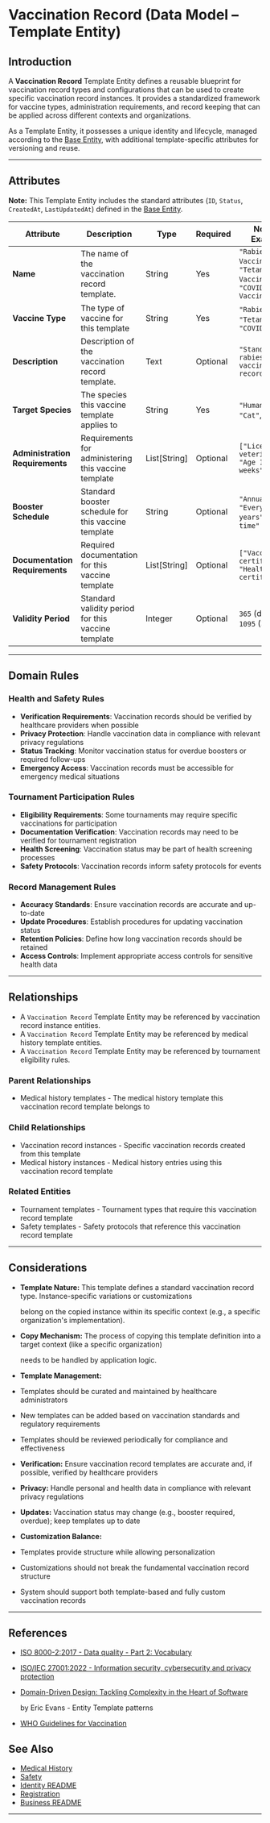 # **Vaccination Record** (Data Model – Template Entity)

## **Introduction**

A **Vaccination Record** Template Entity defines a reusable blueprint for vaccination record types and configurations
that can be used to create specific vaccination record instances. It provides a standardized framework for vaccine
types, administration requirements, and record keeping that can be applied across different contexts and organizations.

As a Template Entity, it possesses a unique identity and lifecycle, managed according to the [Base Entity](../../foundation/base_entity.md), with additional template-specific attributes for versioning and reuse.

---

## **Attributes**

**Note:** This Template Entity includes the standard attributes (`ID`, `Status`, `CreatedAt`, `LastUpdatedAt`) defined in the [Base Entity](../../foundation/base_entity.md).

| Attribute           | Description                                                           | Type        | Required | Notes / Example                           |
| ------------------- | --------------------------------------------------------------------- | ----------- | -------- | ----------------------------------------- |
| **Name**            | The name of the vaccination record template.                          | String      | Yes      | `"Rabies Vaccine"`, `"Tetanus Vaccine"`, `"COVID-19 Vaccine"` |
| **Vaccine Type**    | The type of vaccine for this template                                 | String      | Yes      | `"Rabies"`, `"Tetanus"`, `"COVID-19"`     |
| **Description**     | Description of the vaccination record template.                       | Text        | Optional | `"Standard rabies vaccination record"`    |
| **Target Species**  | The species this vaccine template applies to                          | String      | Yes      | `"Human"`, `"Dog"`, `"Cat"`, `"Horse"`    |
| **Administration Requirements** | Requirements for administering this vaccine template              | List[String] | Optional | `["Licensed veterinarian", "Age 12+ weeks"]` |
| **Booster Schedule** | Standard booster schedule for this vaccine template                 | String      | Optional | `"Annual"`, `"Every 3 years"`, `"One-time"` |
| **Documentation Requirements** | Required documentation for this vaccine template                   | List[String] | Optional | `["Vaccination certificate", "Health certificate"]` |
| **Validity Period** | Standard validity period for this vaccine template                  | Integer     | Optional | `365` (days), `1095` (3 years)            |

---

## **Domain Rules**

### **Health and Safety Rules**

- **Verification Requirements**: Vaccination records should be verified by healthcare providers when possible
- **Privacy Protection**: Handle vaccination data in compliance with relevant privacy regulations
- **Status Tracking**: Monitor vaccination status for overdue boosters or required follow-ups
- **Emergency Access**: Vaccination records must be accessible for emergency medical situations

### **Tournament Participation Rules**

- **Eligibility Requirements**: Some tournaments may require specific vaccinations for participation
- **Documentation Verification**: Vaccination records may need to be verified for tournament registration
- **Health Screening**: Vaccination status may be part of health screening processes
- **Safety Protocols**: Vaccination records inform safety protocols for events

### **Record Management Rules**

- **Accuracy Standards**: Ensure vaccination records are accurate and up-to-date
- **Update Procedures**: Establish procedures for updating vaccination status
- **Retention Policies**: Define how long vaccination records should be retained
- **Access Controls**: Implement appropriate access controls for sensitive health data

---

## **Relationships**

- A `Vaccination Record` Template Entity may be referenced by vaccination record instance entities.
- A `Vaccination Record` Template Entity may be referenced by medical history template entities.
- A `Vaccination Record` Template Entity may be referenced by tournament eligibility rules.

### Parent Relationships

- Medical history templates - The medical history template this vaccination record template belongs to

### Child Relationships

- Vaccination record instances - Specific vaccination records created from this template
- Medical history instances - Medical history entries using this vaccination record template

### Related Entities

- Tournament templates - Tournament types that require this vaccination record template
- Safety templates - Safety protocols that reference this vaccination record template

---

## **Considerations**

- **Template Nature:** This template defines a standard vaccination record type. Instance-specific variations or customizations

  belong on the copied instance within its specific context (e.g., a specific organization's implementation).

- **Copy Mechanism:** The process of copying this template definition into a target context (like a specific organization)

  needs to be handled by application logic.

- **Template Management:**

- Templates should be curated and maintained by healthcare administrators
- New templates can be added based on vaccination standards and regulatory requirements
- Templates should be reviewed periodically for compliance and effectiveness

- **Verification:** Ensure vaccination record templates are accurate and, if possible, verified by healthcare providers
- **Privacy:** Handle personal and health data in compliance with relevant privacy regulations
- **Updates:** Vaccination status may change (e.g., booster required, overdue); keep templates up to date
- **Customization Balance:**

- Templates provide structure while allowing personalization
- Customizations should not break the fundamental vaccination record structure
- System should support both template-based and fully custom vaccination records

---

## References

- [ISO 8000-2:2017 - Data quality - Part 2: Vocabulary](https://www.iso.org/standard/36326.html)
- [ISO/IEC 27001:2022 - Information security, cybersecurity and privacy protection](https://www.iso.org/standard/27001)
- [Domain-Driven Design: Tackling Complexity in the Heart of Software](https://www.amazon.com/Domain-Driven-Design-Tackling-Complexity-Software/dp/0321125215)

  by Eric Evans - Entity Template patterns

- [WHO Guidelines for Vaccination](https://www.who.int/health-topics/vaccines-and-immunization)

## See Also

- [Medical History](../../identity/attributes/medical_history/medical_history.md)
- [Safety](../../safety/safety.md)
- [Identity README](../../identity/README.md)
- [Registration](../../registration/registration.md)
- [Business README](../../README.md)

---
